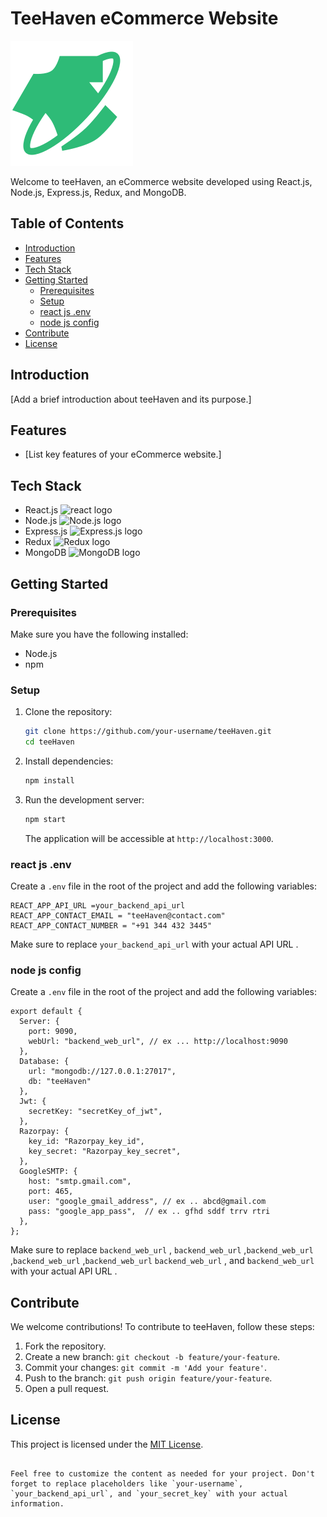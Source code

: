 
# TeeHaven eCommerce Website

![TeeHaven Logo](https://raw.githubusercontent.com/LinuxKunaL/eCommerce-TeeHaven-MERN/eb0b4dde00a54a0b86fd6c049bcb2652a4960970/frontend/src/assets/svg/logo.svg)

Welcome to teeHaven, an eCommerce website developed using React.js, Node.js, Express.js, Redux, and MongoDB.

## Table of Contents

- [Introduction](#introduction)
- [Features](#features)
- [Tech Stack](#tech-stack)
- [Getting Started](#getting-started)
  - [Prerequisites](#prerequisites)
  - [Setup](#setup)
  - [react js .env](#environment-variables)
  - [node js config](#environment-variables)
- [Contribute](#contribute)
- [License](#license)

## Introduction

[Add a brief introduction about teeHaven and its purpose.]

## Features

- [List key features of your eCommerce website.]

## Tech Stack

- React.js ![react logo](https://skillicons.dev/icons?i=react)
- Node.js ![Node.js logo](https://skillicons.dev/icons?i=nodejs)
- Express.js ![Express.js logo](https://skillicons.dev/icons?i=expressjs)
- Redux ![Redux logo](https://skillicons.dev/icons?i=redux)
- MongoDB ![MongoDB logo](https://skillicons.dev/icons?i=mongo)

## Getting Started

### Prerequisites

Make sure you have the following installed:

- Node.js
- npm

### Setup

1. Clone the repository:

   ```bash
   git clone https://github.com/your-username/teeHaven.git
   cd teeHaven
   ```

2. Install dependencies:

   ```bash
   npm install
   ```

3. Run the development server:

   ```bash
   npm start
   ```

   The application will be accessible at `http://localhost:3000`.

### react js .env

Create a `.env` file in the root of the project and add the following variables:

```
REACT_APP_API_URL =your_backend_api_url
REACT_APP_CONTACT_EMAIL = "teeHaven@contact.com"
REACT_APP_CONTACT_NUMBER = "+91 344 432 3445"
```

Make sure to replace `your_backend_api_url` with your actual API URL .

### node js config

Create a `.env` file in the root of the project and add the following variables:

```
export default {
  Server: {
    port: 9090,
    webUrl: "backend_web_url", // ex ... http://localhost:9090
  },
  Database: {
    url: "mongodb://127.0.0.1:27017",
    db: "teeHaven"
  },
  Jwt: {
    secretKey: "secretKey_of_jwt",
  },
  Razorpay: {
    key_id: "Razorpay_key_id",
    key_secret: "Razorpay_key_secret",
  },
  GoogleSMTP: {
    host: "smtp.gmail.com",
    port: 465,
    user: "google_gmail_address", // ex .. abcd@gmail.com
    pass: "google_app_pass",  // ex .. gfhd sddf trrv rtri
  },
};

```

Make sure to replace `backend_web_url` , `backend_web_url` ,`backend_web_url` ,`backend_web_url` ,`backend_web_url` `backend_web_url` , and `backend_web_url`  with your actual API URL .

## Contribute

We welcome contributions! To contribute to teeHaven, follow these steps:

1. Fork the repository.
2. Create a new branch: `git checkout -b feature/your-feature`.
3. Commit your changes: `git commit -m 'Add your feature'`.
4. Push to the branch: `git push origin feature/your-feature`.
5. Open a pull request.

## License

This project is licensed under the [MIT License](LICENSE).
```

Feel free to customize the content as needed for your project. Don't forget to replace placeholders like `your-username`, `your_backend_api_url`, and `your_secret_key` with your actual information.
